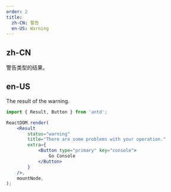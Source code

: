 ```yaml
---
order: 2
title:
  zh-CN: 警告
  en-US: Warning
---
```


## zh-CN

警告类型的结果。

## en-US

The result of the warning.

```jsx
import { Result, Button } from 'antd';

ReactDOM.render(
	<Result
		status="warning"
		title="There are some problems with your operation."
		extra={
			<Button type="primary" key="console">
				Go Console
			</Button>
		}
	/>,
	mountNode,
);
```
